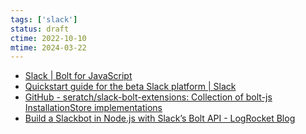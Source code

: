 ```yaml
---
tags: ['slack']
status: draft
ctime: 2022-10-10
mtime: 2024-03-22
---
```


- [Slack | Bolt for JavaScript](https://slack.dev/bolt-js/tutorial/getting-started)
- [Quickstart guide for the beta Slack platform | Slack](https://api.slack.com/future/quickstart)
- [GitHub - seratch/slack-bolt-extensions: Collection of bolt-js InstallationStore implementations](https://github.com/seratch/slack-bolt-extensions)
- [Build a Slackbot in Node.js with Slack’s Bolt API  - LogRocket Blog](https://blog.logrocket.com/build-a-slackbot-in-node-js-with-slacks-bolt-api/)